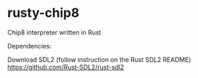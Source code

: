 # rusty-chip8
Chip8 interpreter written in Rust

Dependencies:

Download SDL2 (follow instruction on the Rust SDL2 README)
https://github.com/Rust-SDL2/rust-sdl2
